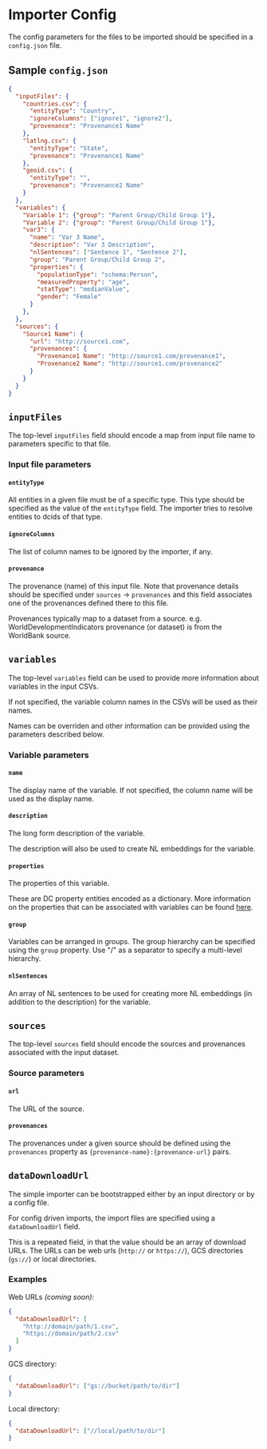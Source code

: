 # Importer Config

The config parameters for the files to be imported should be specified in a `config.json` file.

## Sample `config.json`

```json
{
  "inputFiles": {
    "countries.csv": {
      "entityType": "Country",
      "ignoreColumns": ["ignore1", "ignore2"],
      "provenance": "Provenance1 Name"
    },
    "latlng.csv": {
      "entityType": "State",
      "provenance": "Provenance1 Name"
    },
    "geoid.csv": {
      "entityType": "",
      "provenance": "Provenance2 Name"
    }
  },
  "variables": {
    "Variable 1": {"group": "Parent Group/Child Group 1"},
    "Variable 2": {"group": "Parent Group/Child Group 1"},
    "var3": {
      "name": "Var 3 Name",
      "description": "Var 3 Description",
      "nlSentences": ["Sentence 1", "Sentence 2"],
      "group": "Parent Group/Child Group 2",
      "properties": {
        "populationType": "schema:Person",
        "measuredProperty": "age",
        "statType": "medianValue",
        "gender": "Female"
      }
    },
  },
  "sources": {
    "Source1 Name": {
      "url": "http://source1.com",
      "provenances": {
        "Provenance1 Name": "http://source1.com/provenance1",
        "Provenance2 Name": "http://source1.com/provenance2"
      }
    }
  }
}
```

## `inputFiles`

The top-level `inputFiles` field should encode a map from input file name to parameters specific to that file.

### Input file parameters

#### `entityType`

All entities in a given file must be of a specific type. This type should be
specified as the value of the `entityType` field. The importer tries to resolve
entities to dcids of that type.

#### `ignoreColumns`

The list of column names to be ignored by the importer, if any.

#### `provenance`

The provenance (name) of this input file. 
Note that provenance details should be specified under `sources` -> `provenances` 
and this field associates one of the provenances defined there to this file.

Provenances typically map to a dataset from a source.
e.g. WorldDevelopmentIndicators provenance (or dataset) is from the WorldBank source.

## `variables`

The top-level `variables` field can be used to provide more information about variables 
in the input CSVs.

If not specified, the variable column names in the CSVs will be used as their names.

Names can be overriden and other information can be provided using the parameters described below.

### Variable parameters

#### `name`

The display name of the variable.
If not specified, the column name will be used as the display name.

#### `description`

The long form description of the variable.

The description will also be used to create NL embeddings for the variable.

#### `properties`

The properties of this variable.

These are DC property entities encoded as a dictionary.
More information on the properties that can be associated with variables can be found [here](https://github.com/datacommonsorg/data/blob/master/docs/representing_statistics.md#statisticalvariable).

#### `group`

Variables can be arranged in groups.
The group hierarchy can be specified using the `group` property.
Use "/" as a separator to specify a multi-level hierarchy.

#### `nlSentences`

An array of NL sentences to be used for creating more NL embeddings (in addition to the description)
for the variable.

## `sources`

The top-level `sources` field should encode the sources and provenances associated with the input dataset.

### Source parameters

#### `url`

The URL of the source.

#### `provenances`

The provenances under a given source should be defined using the `provenances` property as `{provenance-name}:{provenance-url}` pairs.

## `dataDownloadUrl`

The simple importer can be bootstrapped either by an input directory or by a config file.

For config driven imports, the import files are specified using a `dataDownloadUrl` field.

This is a repeated field, in that the value should be an array of download URLs. The URLs can be web urls (`http://` or `https://`), GCS directories (`gs://`) or local directories.

### Examples

Web URLs _(coming soon)_:

```json
{
  "dataDownloadUrl": [
    "http://domain/path/1.csv",
    "https://domain/path/2.csv"
  ]
}
```

GCS directory:

```json
{
  "dataDownloadUrl": ["gs://bucket/path/to/dir"]
}
```

Local directory:

```json
{
  "dataDownloadUrl": ["//local/path/to/dir"]
}
```
